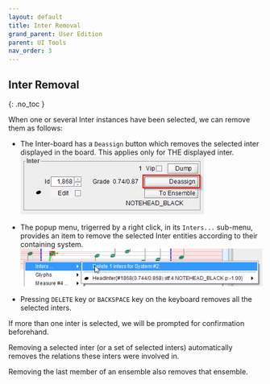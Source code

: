```yaml
---
layout: default
title: Inter Removal
grand_parent: User Edition
parent: UI Tools
nav_order: 3
---
```

## Inter Removal
{: .no_toc }

When one or several Inter instances have been selected, we can remove them as follows:

*   The Inter-board has a `Deassign` button which removes the selected inter displayed in the
  board.
  This applies only for THE displayed inter.  
  ![](../assets/images/deassign_button.png)

*   The popup menu, trigerred by a right click, in its `Inters...` sub-menu, provides an item to
    remove the selected Inter entities according to their containing system.
  ![](../assets/images/remove_inters.png)

*   Pressing `DELETE` key or `BACKSPACE` key on the keyboard removes all the selected inters.

If more than one inter is selected, we will be prompted for confirmation beforehand.

Removing a selected inter (or a set of selected inters) automatically removes the relations these
inters were involved in.

Removing the last member of an ensemble also removes that ensemble.
